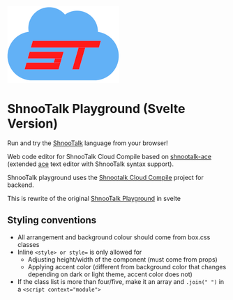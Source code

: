 ![](public/icons/cloud-compile.png)

# ShnooTalk Playground (Svelte Version)

Run and try the [ShnooTalk](https://github.com/RainingComputers/ShnooTalk) language from your browser!

Web code editor for ShnooTalk Cloud Compile based on [shnootalk-ace](https://github.com/RainingComputers/shnootalk-ace/pulse)
(extended [ace](https://github.com/ajaxorg/ace) text editor with ShnooTalk syntax support).

ShnooTalk playground uses the [Shnootalk Cloud Compile](https://github.com/RainingComputers/shnootalk-cloud-compile/) project for backend.

This is rewrite of the original [ShnooTalk Playground](https://github.com/RainingComputers/shnootalk-playground) in svelte

## Styling conventions

-   All arrangement and background colour should come from box.css classes
-   Inline `<style> or style=` is only allowed for
    -   Adjusting height/width of the component (must come from props)
    -   Applying accent color (different from background color that changes depending on dark or light theme, accent color does not)
-   If the class list is more than four/five, make it an array and `.join(" ")` in a `<script context="module">`
